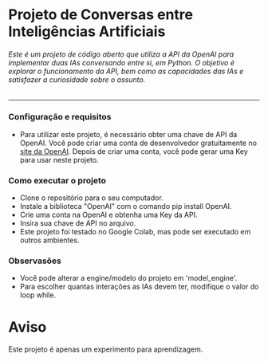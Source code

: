 # Projeto de Conversas entre Inteligências Artificiais

###### Este é um projeto de código aberto que utiliza a API da OpenAI para implementar duas IAs conversando entre si, em Python. O objetivo é explorar o funcionamento da API, bem como as capacidades das IAs e satisfazer a curiosidade sobre o assunto.

---

### Configuração e requisitos
- Para utilizar este projeto, é necessário obter uma chave de API da OpenAI. Você pode criar uma conta de desenvolvedor gratuitamente no <a href='https://platform.openai.com/account/api-keys'>site da OpenAI</a>. Depois de criar uma conta, você pode gerar uma Key para usar neste projeto.

### Como executar o projeto
- Clone o repositório para o seu computador.
- Instale a biblioteca "OpenAI" com o comando pip install OpenAI.
- Crie uma conta na OpenAI e obtenha uma Key da API.
- Insira sua chave de API no arquivo.
- Este projeto foi testado no Google Colab, mas pode ser executado em outros ambientes.

### Observasões
- Você pode alterar a engine/modelo do projeto em 'model_engine'.
- Para escolher quantas interações as IAs devem ter, modifique o valor do loop while.

# Aviso
Este projeto é apenas um experimento para aprendizagem.
